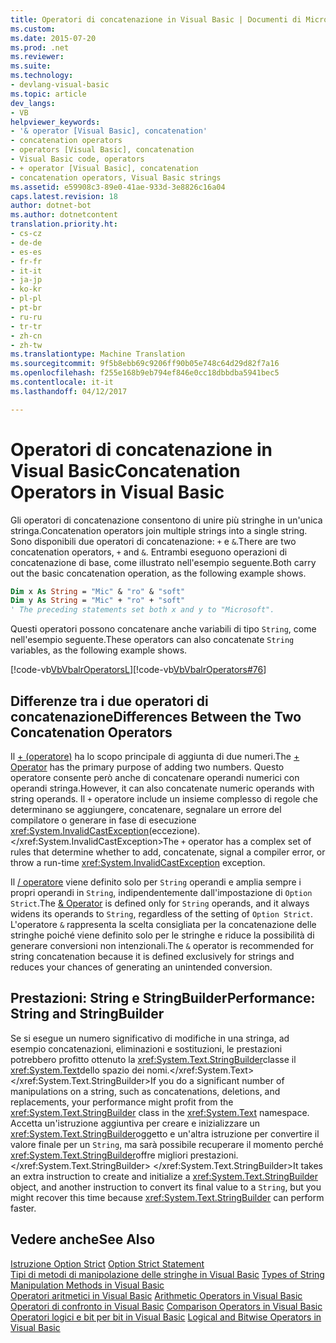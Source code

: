 ```yaml
---
title: Operatori di concatenazione in Visual Basic | Documenti di Microsoft
ms.custom: 
ms.date: 2015-07-20
ms.prod: .net
ms.reviewer: 
ms.suite: 
ms.technology:
- devlang-visual-basic
ms.topic: article
dev_langs:
- VB
helpviewer_keywords:
- '& operator [Visual Basic], concatenation'
- concatenation operators
- operators [Visual Basic], concatenation
- Visual Basic code, operators
- + operator [Visual Basic], concatenation
- concatenation operators, Visual Basic strings
ms.assetid: e59908c3-89e0-41ae-933d-3e8826c16a04
caps.latest.revision: 18
author: dotnet-bot
ms.author: dotnetcontent
translation.priority.ht:
- cs-cz
- de-de
- es-es
- fr-fr
- it-it
- ja-jp
- ko-kr
- pl-pl
- pt-br
- ru-ru
- tr-tr
- zh-cn
- zh-tw
ms.translationtype: Machine Translation
ms.sourcegitcommit: 9f5b8ebb69c9206ff90b05e748c64d29d82f7a16
ms.openlocfilehash: f255e168b9eb794ef846e0cc18dbbdba5941bec5
ms.contentlocale: it-it
ms.lasthandoff: 04/12/2017

---
```

# <a name="concatenation-operators-in-visual-basic"></a><span data-ttu-id="75ed0-102">Operatori di concatenazione in Visual Basic</span><span class="sxs-lookup"><span data-stu-id="75ed0-102">Concatenation Operators in Visual Basic</span></span>
<span data-ttu-id="75ed0-103">Gli operatori di concatenazione consentono di unire più stringhe in un'unica stringa.</span><span class="sxs-lookup"><span data-stu-id="75ed0-103">Concatenation operators join multiple strings into a single string.</span></span> <span data-ttu-id="75ed0-104">Sono disponibili due operatori di concatenazione: `+` e `&`.</span><span class="sxs-lookup"><span data-stu-id="75ed0-104">There are two concatenation operators, `+` and `&`.</span></span> <span data-ttu-id="75ed0-105">Entrambi eseguono operazioni di concatenazione di base, come illustrato nell'esempio seguente.</span><span class="sxs-lookup"><span data-stu-id="75ed0-105">Both carry out the basic concatenation operation, as the following example shows.</span></span>  
  
```vb
Dim x As String = "Mic" & "ro" & "soft" 
Dim y As String = "Mic" + "ro" + "soft" 
' The preceding statements set both x and y to "Microsoft".
```  
  
 <span data-ttu-id="75ed0-106">Questi operatori possono concatenare anche variabili di tipo `String`, come nell'esempio seguente.</span><span class="sxs-lookup"><span data-stu-id="75ed0-106">These operators can also concatenate `String` variables, as the following example shows.</span></span>  
  
 <span data-ttu-id="75ed0-107">[!code-vb[VbVbalrOperators&#76;](../../../../visual-basic/language-reference/operators/codesnippet/VisualBasic/concatenation-operators_1.vb)]</span><span class="sxs-lookup"><span data-stu-id="75ed0-107">[!code-vb[VbVbalrOperators#76](../../../../visual-basic/language-reference/operators/codesnippet/VisualBasic/concatenation-operators_1.vb)]</span></span>  
  
## <a name="differences-between-the-two-concatenation-operators"></a><span data-ttu-id="75ed0-108">Differenze tra i due operatori di concatenazione</span><span class="sxs-lookup"><span data-stu-id="75ed0-108">Differences Between the Two Concatenation Operators</span></span>  
 <span data-ttu-id="75ed0-109">Il [+ (operatore)](../../../../visual-basic/language-reference/operators/addition-operator.md) ha lo scopo principale di aggiunta di due numeri.</span><span class="sxs-lookup"><span data-stu-id="75ed0-109">The [+ Operator](../../../../visual-basic/language-reference/operators/addition-operator.md) has the primary purpose of adding two numbers.</span></span> <span data-ttu-id="75ed0-110">Questo operatore consente però anche di concatenare operandi numerici con operandi stringa.</span><span class="sxs-lookup"><span data-stu-id="75ed0-110">However, it can also concatenate numeric operands with string operands.</span></span> <span data-ttu-id="75ed0-111">Il `+` operatore include un insieme complesso di regole che determinano se aggiungere, concatenare, segnalare un errore del compilatore o generare in fase di esecuzione <xref:System.InvalidCastException>(eccezione).</xref:System.InvalidCastException></span><span class="sxs-lookup"><span data-stu-id="75ed0-111">The `+` operator has a complex set of rules that determine whether to add, concatenate, signal a compiler error, or throw a run-time <xref:System.InvalidCastException> exception.</span></span>  
  
 <span data-ttu-id="75ed0-112">Il [/ operatore](../../../../visual-basic/language-reference/operators/concatenation-operator.md) viene definito solo per `String` operandi e amplia sempre i propri operandi in `String`, indipendentemente dall'impostazione di `Option Strict`.</span><span class="sxs-lookup"><span data-stu-id="75ed0-112">The [& Operator](../../../../visual-basic/language-reference/operators/concatenation-operator.md) is defined only for `String` operands, and it always widens its operands to `String`, regardless of the setting of `Option Strict`.</span></span> <span data-ttu-id="75ed0-113">L'operatore `&` rappresenta la scelta consigliata per la concatenazione delle stringhe poiché viene definito solo per le stringhe e riduce la possibilità di generare conversioni non intenzionali.</span><span class="sxs-lookup"><span data-stu-id="75ed0-113">The `&` operator is recommended for string concatenation because it is defined exclusively for strings and reduces your chances of generating an unintended conversion.</span></span>  
  
## <a name="performance-string-and-stringbuilder"></a><span data-ttu-id="75ed0-114">Prestazioni: String e StringBuilder</span><span class="sxs-lookup"><span data-stu-id="75ed0-114">Performance: String and StringBuilder</span></span>  
 <span data-ttu-id="75ed0-115">Se si esegue un numero significativo di modifiche in una stringa, ad esempio concatenazioni, eliminazioni e sostituzioni, le prestazioni potrebbero profitto ottenuto la <xref:System.Text.StringBuilder>classe il <xref:System.Text>dello spazio dei nomi.</xref:System.Text> </xref:System.Text.StringBuilder></span><span class="sxs-lookup"><span data-stu-id="75ed0-115">If you do a significant number of manipulations on a string, such as concatenations, deletions, and replacements, your performance might profit from the <xref:System.Text.StringBuilder> class in the <xref:System.Text> namespace.</span></span> <span data-ttu-id="75ed0-116">Accetta un'istruzione aggiuntiva per creare e inizializzare un <xref:System.Text.StringBuilder>oggetto e un'altra istruzione per convertire il valore finale per un `String`, ma sarà possibile recuperare il momento perché <xref:System.Text.StringBuilder>offre migliori prestazioni.</xref:System.Text.StringBuilder> </xref:System.Text.StringBuilder></span><span class="sxs-lookup"><span data-stu-id="75ed0-116">It takes an extra instruction to create and initialize a <xref:System.Text.StringBuilder> object, and another instruction to convert its final value to a `String`, but you might recover this time because <xref:System.Text.StringBuilder> can perform faster.</span></span>  
  
## <a name="see-also"></a><span data-ttu-id="75ed0-117">Vedere anche</span><span class="sxs-lookup"><span data-stu-id="75ed0-117">See Also</span></span>  
 <span data-ttu-id="75ed0-118">[Istruzione Option Strict](../../../../visual-basic/language-reference/statements/option-strict-statement.md) </span><span class="sxs-lookup"><span data-stu-id="75ed0-118">[Option Strict Statement](../../../../visual-basic/language-reference/statements/option-strict-statement.md) </span></span>  
<span data-ttu-id="75ed0-119"> [Tipi di metodi di manipolazione delle stringhe in Visual Basic](../../../../visual-basic/programming-guide/language-features/strings/types-of-string-manipulation-methods.md) </span><span class="sxs-lookup"><span data-stu-id="75ed0-119"> [Types of String Manipulation Methods in Visual Basic](../../../../visual-basic/programming-guide/language-features/strings/types-of-string-manipulation-methods.md) </span></span>  
<span data-ttu-id="75ed0-120"> [Operatori aritmetici in Visual Basic](../../../../visual-basic/programming-guide/language-features/operators-and-expressions/arithmetic-operators.md) </span><span class="sxs-lookup"><span data-stu-id="75ed0-120"> [Arithmetic Operators in Visual Basic](../../../../visual-basic/programming-guide/language-features/operators-and-expressions/arithmetic-operators.md) </span></span>  
<span data-ttu-id="75ed0-121"> [Operatori di confronto in Visual Basic](../../../../visual-basic/programming-guide/language-features/operators-and-expressions/comparison-operators.md) </span><span class="sxs-lookup"><span data-stu-id="75ed0-121"> [Comparison Operators in Visual Basic](../../../../visual-basic/programming-guide/language-features/operators-and-expressions/comparison-operators.md) </span></span>  
<span data-ttu-id="75ed0-122"> [Operatori logici e bit per bit in Visual Basic](../../../../visual-basic/programming-guide/language-features/operators-and-expressions/logical-and-bitwise-operators.md)</span><span class="sxs-lookup"><span data-stu-id="75ed0-122"> [Logical and Bitwise Operators in Visual Basic](../../../../visual-basic/programming-guide/language-features/operators-and-expressions/logical-and-bitwise-operators.md)</span></span>
